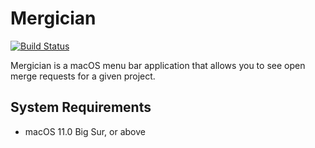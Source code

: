 # Mergician

[![Build Status](https://app.bitrise.io/app/5463690e6c74dfb7/status.svg?token=YjRZ3FxCTT46kkxqtJrdeg&branch=master)](https://app.bitrise.io/app/5463690e6c74dfb7)

Mergician is a macOS menu bar application that allows you to see open merge requests for a given project.

## System Requirements

- macOS 11.0 Big Sur, or above

